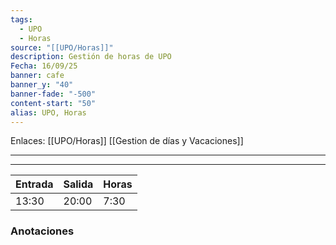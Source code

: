 ```yaml
---
tags:
  - UPO
  - Horas
source: "[[UPO/Horas]]"
description: Gestión de horas de UPO
Fecha: 16/09/25
banner: cafe
banner_y: "40"
banner-fade: "-500"
content-start: "50"
alias: UPO, Horas
---
```

Enlaces: [[UPO/Horas]]    [[Gestion de días y Vacaciones]]


---
----




| Entrada | Salida | Horas |
| ------- | ------ | ----- |
| 13:30   | 20:00  | 7:30  |




### Anotaciones

